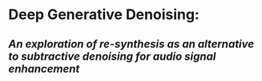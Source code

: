 # Deep Generative Denoising:
## *An exploration of re-synthesis as an alternative to subtractive denoising for audio signal enhancement*
